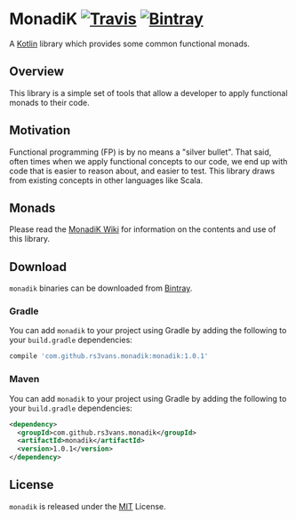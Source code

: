 # MonadiK [![Travis](https://img.shields.io/travis/rs3vans/monadik.svg)](https://travis-ci.org/rs3vans/monadik) [![Bintray](https://img.shields.io/bintray/v/rs3vans/maven/monadik.svg)](https://bintray.com/rs3vans/maven/monadik) #
A [Kotlin](https://kotlinlang.org/) library which provides some common functional monads.

## Overview ##
This library is a simple set of tools that allow a developer to apply functional
monads to their code.

## Motivation ##
Functional programming (FP) is by no means a "silver bullet". That said, often times
when we apply functional concepts to our code, we end up with code that is easier to
reason about, and easier to test. This library draws from existing concepts in other
languages like Scala.

## Monads ##

Please read the [MonadiK Wiki](https://github.com/rs3vans/monadik/wiki) for information on
the contents and use of this library.

## Download ##
`monadik` binaries can be downloaded from [Bintray](https://bintray.com/rs3vans/maven/monadik).

### Gradle ###
You can add `monadik` to your project using Gradle by adding the following to your `build.gradle` dependencies:

```groovy
compile 'com.github.rs3vans.monadik:monadik:1.0.1'
```
    
### Maven ###
You can add `monadik` to your project using Gradle by adding the following to your `build.gradle` dependencies:

```xml
<dependency>
  <groupId>com.github.rs3vans.monadik</groupId>
  <artifactId>monadik</artifactId>
  <version>1.0.1</version>
</dependency>
```

## License ##
`monadik` is released under the [MIT](https://opensource.org/licenses/MIT) License.
